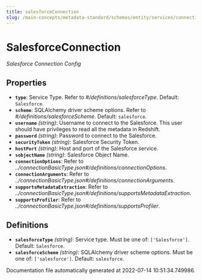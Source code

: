 ```yaml
---
title: salesforceConnection
slug: /main-concepts/metadata-standard/schemas/entity/services/connections/database/salesforceconnection
---
```


# SalesforceConnection

*Salesforce Connection Config*

## Properties

- **`type`**: Service Type. Refer to *#/definitions/salesforceType*. Default: `Salesforce`.
- **`scheme`**: SQLAlchemy driver scheme options. Refer to *#/definitions/salesforceScheme*. Default: `salesforce`.
- **`username`** *(string)*: Username to connect to the Salesforce. This user should have privileges to read all the metadata in Redshift.
- **`password`** *(string)*: Password to connect to the Salesforce.
- **`securityToken`** *(string)*: Salesforce Security Token.
- **`hostPort`** *(string)*: Host and port of the Salesforce service.
- **`sobjectName`** *(string)*: Salesforce Object Name.
- **`connectionOptions`**: Refer to *../connectionBasicType.json#/definitions/connectionOptions*.
- **`connectionArguments`**: Refer to *../connectionBasicType.json#/definitions/connectionArguments*.
- **`supportsMetadataExtraction`**: Refer to *../connectionBasicType.json#/definitions/supportsMetadataExtraction*.
- **`supportsProfiler`**: Refer to *../connectionBasicType.json#/definitions/supportsProfiler*.
## Definitions

- **`salesforceType`** *(string)*: Service type. Must be one of: `['Salesforce']`. Default: `Salesforce`.
- **`salesforceScheme`** *(string)*: SQLAlchemy driver scheme options. Must be one of: `['salesforce']`. Default: `salesforce`.


Documentation file automatically generated at 2022-07-14 10:51:34.749986.
